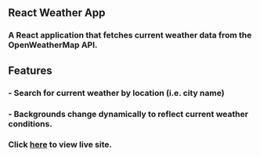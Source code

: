 ## React Weather App
### A React application that fetches current weather data from the OpenWeatherMap API.
  
  
## Features  
### - Search for current weather by location (i.e. city name)  
### - Backgrounds change dynamically to reflect current weather conditions.  
  
  
### Click [here](https://react-weather-app-rouge-iota.vercel.app/) to view live site.
